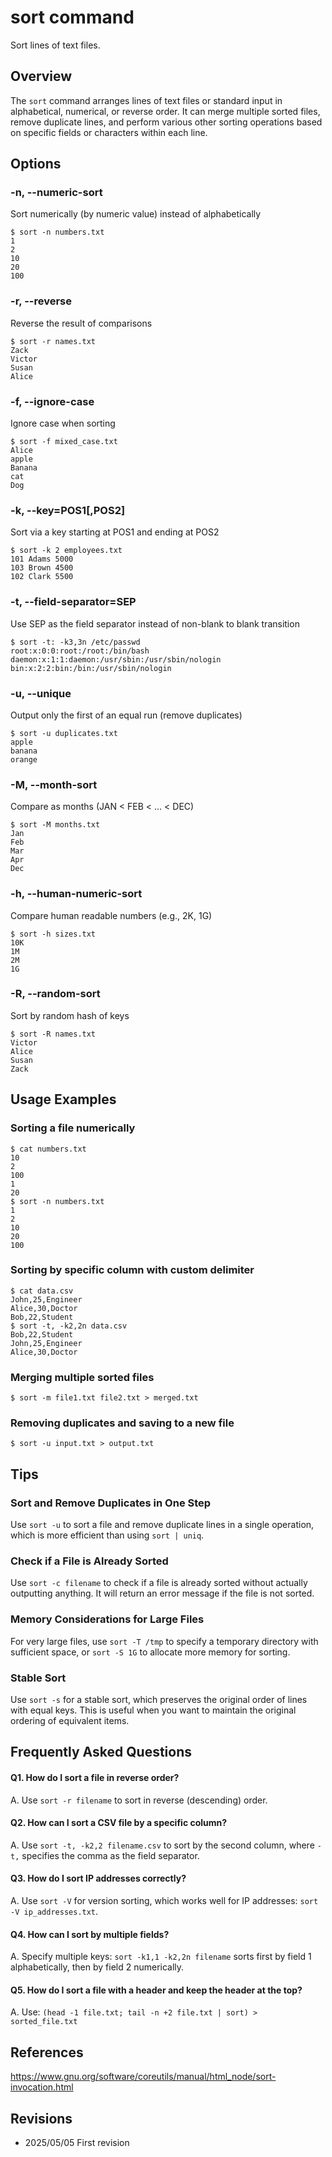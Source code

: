 # sort command

Sort lines of text files.

## Overview

The `sort` command arranges lines of text files or standard input in alphabetical, numerical, or reverse order. It can merge multiple sorted files, remove duplicate lines, and perform various other sorting operations based on specific fields or characters within each line.

## Options

### **-n, --numeric-sort**

Sort numerically (by numeric value) instead of alphabetically

```console
$ sort -n numbers.txt
1
2
10
20
100
```

### **-r, --reverse**

Reverse the result of comparisons

```console
$ sort -r names.txt
Zack
Victor
Susan
Alice
```

### **-f, --ignore-case**

Ignore case when sorting

```console
$ sort -f mixed_case.txt
Alice
apple
Banana
cat
Dog
```

### **-k, --key=POS1[,POS2]**

Sort via a key starting at POS1 and ending at POS2

```console
$ sort -k 2 employees.txt
101 Adams 5000
103 Brown 4500
102 Clark 5500
```

### **-t, --field-separator=SEP**

Use SEP as the field separator instead of non-blank to blank transition

```console
$ sort -t: -k3,3n /etc/passwd
root:x:0:0:root:/root:/bin/bash
daemon:x:1:1:daemon:/usr/sbin:/usr/sbin/nologin
bin:x:2:2:bin:/bin:/usr/sbin/nologin
```

### **-u, --unique**

Output only the first of an equal run (remove duplicates)

```console
$ sort -u duplicates.txt
apple
banana
orange
```

### **-M, --month-sort**

Compare as months (JAN < FEB < ... < DEC)

```console
$ sort -M months.txt
Jan
Feb
Mar
Apr
Dec
```

### **-h, --human-numeric-sort**

Compare human readable numbers (e.g., 2K, 1G)

```console
$ sort -h sizes.txt
10K
1M
2M
1G
```

### **-R, --random-sort**

Sort by random hash of keys

```console
$ sort -R names.txt
Victor
Alice
Susan
Zack
```

## Usage Examples

### Sorting a file numerically

```console
$ cat numbers.txt
10
2
100
1
20
$ sort -n numbers.txt
1
2
10
20
100
```

### Sorting by specific column with custom delimiter

```console
$ cat data.csv
John,25,Engineer
Alice,30,Doctor
Bob,22,Student
$ sort -t, -k2,2n data.csv
Bob,22,Student
John,25,Engineer
Alice,30,Doctor
```

### Merging multiple sorted files

```console
$ sort -m file1.txt file2.txt > merged.txt
```

### Removing duplicates and saving to a new file

```console
$ sort -u input.txt > output.txt
```

## Tips

### Sort and Remove Duplicates in One Step
Use `sort -u` to sort a file and remove duplicate lines in a single operation, which is more efficient than using `sort | uniq`.

### Check if a File is Already Sorted
Use `sort -c filename` to check if a file is already sorted without actually outputting anything. It will return an error message if the file is not sorted.

### Memory Considerations for Large Files
For very large files, use `sort -T /tmp` to specify a temporary directory with sufficient space, or `sort -S 1G` to allocate more memory for sorting.

### Stable Sort
Use `sort -s` for a stable sort, which preserves the original order of lines with equal keys. This is useful when you want to maintain the original ordering of equivalent items.

## Frequently Asked Questions

#### Q1. How do I sort a file in reverse order?
A. Use `sort -r filename` to sort in reverse (descending) order.

#### Q2. How can I sort a CSV file by a specific column?
A. Use `sort -t, -k2,2 filename.csv` to sort by the second column, where `-t,` specifies the comma as the field separator.

#### Q3. How do I sort IP addresses correctly?
A. Use `sort -V` for version sorting, which works well for IP addresses: `sort -V ip_addresses.txt`.

#### Q4. How can I sort by multiple fields?
A. Specify multiple keys: `sort -k1,1 -k2,2n filename` sorts first by field 1 alphabetically, then by field 2 numerically.

#### Q5. How do I sort a file with a header and keep the header at the top?
A. Use: `(head -1 file.txt; tail -n +2 file.txt | sort) > sorted_file.txt`

## References

https://www.gnu.org/software/coreutils/manual/html_node/sort-invocation.html

## Revisions

- 2025/05/05 First revision